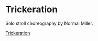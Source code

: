 
# Trickeration

Solo stroll choreography by Normal Miller.

[Trickeration](git@github.com:damon140/swing-dance-notes.git)